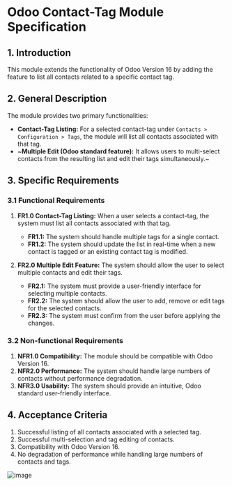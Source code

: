 # Odoo Contact-Tag Module Specification

## 1. Introduction

This module extends the functionality of Odoo Version 16 by adding the feature to list all contacts related to a specific contact tag.

## 2. General Description

The module provides two primary functionalities:

- **Contact-Tag Listing:** For a selected contact-tag under `Contacts > Configuration > Tags`, the module will list all contacts associated with that tag.
- ~**Multiple Edit (Odoo standard feature):** It allows users to multi-select contacts from the resulting list and edit their tags simultaneously.~

## 3. Specific Requirements

### 3.1 Functional Requirements

1. **FR1.0 Contact-Tag Listing:** When a user selects a contact-tag, the system must list all contacts associated with that tag.
    - **FR1.1:** The system should handle multiple tags for a single contact.
    - **FR1.2:** The system should update the list in real-time when a new contact is tagged or an existing contact tag is modified.
  
2. **FR2.0 Multiple Edit Feature:** The system should allow the user to select multiple contacts and edit their tags.
    - **FR2.1:** The system must provide a user-friendly interface for selecting multiple contacts.
    - **FR2.2:** The system should allow the user to add, remove or edit tags for the selected contacts.
    - **FR2.3:** The system must confirm from the user before applying the changes.

### 3.2 Non-functional Requirements

1. **NFR1.0 Compatibility:** The module should be compatible with Odoo Version 16.
2. **NFR2.0 Performance:** The system should handle large numbers of contacts without performance degradation.
3. **NFR3.0 Usability:** The system should provide an intuitive, Odoo standard user-friendly interface.

## 4. Acceptance Criteria

1. Successful listing of all contacts associated with a selected tag.
2. Successful multi-selection and tag editing of contacts.
3. Compatibility with Odoo Version 16.
4. No degradation of performance while handling large numbers of contacts and tags.

![image](https://github.com/euroblaze/contact_tags_manager/assets/7826363/ebaef461-1018-48ed-906b-54df91a5db82)
